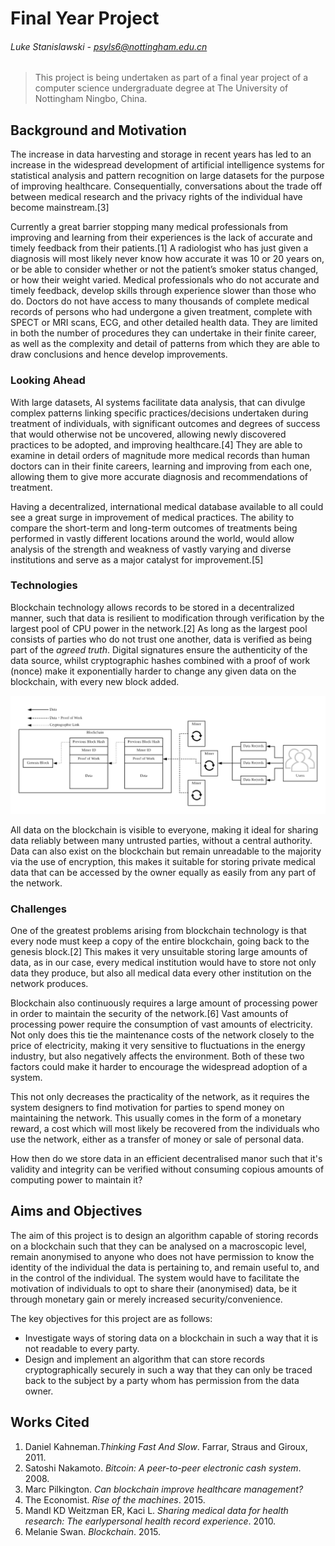 # Final Year Project

###### Luke Stanislawski - psyls6@nottingham.edu.cn

>This project is being undertaken as part of a final year project of a computer science undergraduate degree at The University of Nottingham Ningbo, China.

## Background and Motivation

The increase in data harvesting and storage in recent years has led to an increase in the widespread development of artificial intelligence systems for statistical analysis and pattern recognition on large datasets for the purpose of improving healthcare. Consequentially, conversations about the trade off between medical research and the privacy rights of the individual have become mainstream.[3]

Currently a great barrier stopping many medical professionals from improving and learning from their experiences is the lack of accurate and timely feedback from their patients.[1] A radiologist who has just given a diagnosis will most likely never know how accurate it was 10 or 20 years on, or be able to consider whether or not the patient’s smoker status changed, or how their weight varied. Medical professionals who do not accurate and timely feedback, develop skills through experience slower than those who do. Doctors do not have access to many thousands of complete medical records of persons who had undergone a given treatment, complete with SPECT or MRI scans, ECG, and other detailed health data. They are limited in both the number of procedures they can undertake in their finite career, as well as the complexity and detail of patterns from which they are able to draw conclusions and hence develop improvements.

### Looking Ahead

With large datasets, AI systems facilitate data analysis, that can divulge complex patterns linking specific practices/decisions undertaken during treatment of individuals, with significant outcomes and degrees of success that would otherwise not be uncovered, allowing newly discovered practices to be adopted, and improving healthcare.[4] They are able to examine in detail orders of magnitude more medical records than human doctors can in their finite careers, learning and improving from each one, allowing them to give more accurate diagnosis and recommendations of treatment.

Having a decentralized, international medical database available to all could see a great surge in improvement of medical practices. The ability to compare the short-term and long-term outcomes of treatments being performed in vastly different locations around the world, would allow analysis of the strength and weakness of vastly varying and diverse institutions and serve as a major catalyst for improvement.[5]

### Technologies

Blockchain technology allows records to be stored in a decentralized manner, such that data is resilient to modification through verification by the largest pool of CPU power in the network.[2] As long as the largest pool consists of parties who do not trust one another, data is verified as being part of the *agreed truth*. Digital signatures ensure the authenticity of the data source, whilst cryptographic hashes combined with a proof of work (nonce) make it exponentially harder to change any given data on the blockchain, with every new block added.

![alt text](img/Blockchain.png "How Blockchain Works, copyright Luke Stanislawski")

All data on the blockchain is visible to everyone, making it ideal for sharing data reliably between many untrusted parties, without a central authority. Data can also exist on the blockchain but remain unreadable to the majority via the use of encryption, this makes it suitable for storing private medical data that can be accessed by the owner equally as easily from any part of the network.

### Challenges

One of the greatest problems arising from blockchain technology is that every node must keep a copy of the entire blockchain, going back to the genesis block.[2] This makes it very unsuitable storing large amounts of data, as in our case, every medical institution would have to store not only data they produce, but also all medical data every other institution on the network produces.

Blockchain also continuously requires a large amount of processing power in order to maintain the security of the network.[6] Vast amounts of processing power require the consumption of vast amounts of electricity. Not only does this tie the maintenance costs of the network closely to the price of electricity, making it very sensitive to fluctuations in the energy industry, but also negatively affects the environment. Both of these two factors could make it harder to encourage the widespread adoption of a system.

This not only decreases the practicality of the network, as it requires the system designers to find motivation for parties to spend money on maintaining the network. This usually comes in the form of a monetary reward, a cost which will most likely be recovered from the individuals who use the network, either as a transfer of money or sale of personal data.

How then do we store data in an efficient decentralised manor such that it's validity and integrity can be verified without consuming copious amounts of computing power to maintain it?


## Aims and Objectives

The aim of this project is to design an algorithm capable of storing records on a blockchain such that they can be analysed on a macroscopic level, remain anonymised to anyone who does not have permission to know the identity of the individual the data is pertaining to, and remain useful to, and in the control of the individual. The system would have to facilitate the motivation of individuals to opt to share their (anonymised) data, be it through monetary gain or merely increased security/convenience.

The key objectives for this project are as follows:

- Investigate ways of storing data on a blockchain in such a way that it is not readable to every party.
- Design and implement an algorithm that can store records cryptographically securely in such a way that they can only be traced back to the subject by a party whom has permission from the data owner.

## Works Cited

1. Daniel Kahneman.*Thinking Fast And Slow*.  Farrar, Straus and Giroux, 2011.
2. Satoshi Nakamoto.  *Bitcoin:  A peer-to-peer electronic cash system*.  2008.
3. Marc Pilkington.  *Can blockchain improve healthcare management?*
4. The Economist.  *Rise of the machines*.  2015.
5. Mandl KD Weitzman ER, Kaci L. *Sharing medical data for health research: The earlypersonal health record experience*.  2010.
6. Melanie Swan. *Blockchain*. 2015.